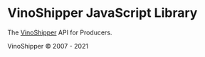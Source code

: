 # VinoShipper JavaScript Library
The [VinoShipper](https://vinoshipper.com) API for Producers.

VinoShipper &copy; 2007 - 2021
